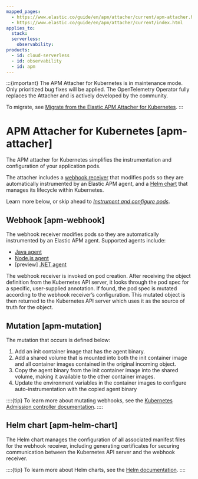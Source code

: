 ```yaml
---
mapped_pages:
  - https://www.elastic.co/guide/en/apm/attacher/current/apm-attacher.html
  - https://www.elastic.co/guide/en/apm/attacher/current/index.html
applies_to:
  stack:
  serverless:
    observability:
products:
  - id: cloud-serverless
  - id: observability
  - id: apm
---
```


:::{important}
The APM Attacher for Kubernetes is in maintenance mode. Only prioritized bug fixes will be applied. The OpenTelemetry Operator fully replaces the Attacher and is actively developed by the community.

To migrate, see [Migrate from the Elastic APM Attacher for Kubernetes](opentelemetry://reference/use-cases/kubernetes/instrumenting-applications.md#migrate-from-the-elastic-apm-attacher-for-kubernetes).
:::

# APM Attacher for Kubernetes [apm-attacher]

The APM attacher for Kubernetes simplifies the instrumentation and configuration of your application pods.

The attacher includes a [webhook receiver](#apm-webhook) that modifies pods so they are automatically instrumented by an Elastic APM agent, and a [Helm chart](#apm-helm-chart) that manages its lifecycle within Kubernetes.

Learn more below, or skip ahead to [*Instrument and configure pods*](/reference/apm-get-started-webhook.md).


## Webhook [apm-webhook]

The webhook receiver modifies pods so they are automatically instrumented by an Elastic APM agent. Supported agents include:

* [Java agent](apm-agent-java://reference/index.md)
* [Node.js agent](apm-agent-nodejs://reference/index.md)
* [preview] [.NET agent](apm-agent-dotnet://reference/index.md)

The webhook receiver is invoked on pod creation. After receiving the object definition from the Kubernetes API server, it looks through the pod spec for a specific, user-supplied annotation. If found, the pod spec is mutated according to the webhook receiver’s configuration. This mutated object is then returned to the Kubernetes API server which uses it as the source of truth for the object.


## Mutation [apm-mutation]

The mutation that occurs is defined below:

1. Add an init container image that has the agent binary.
2. Add a shared volume that is mounted into both the init container image and all container images contained in the original incoming object.
3. Copy the agent binary from the init container image into the shared volume, making it available to the other container images.
4. Update the environment variables in the container images to configure auto-instrumentation with the copied agent binary

::::{tip}
To learn more about mutating webhooks, see the [Kubernetes Admission controller documentation](https://kubernetes.io/docs/reference/access-authn-authz/admission-controllers/).
::::



## Helm chart [apm-helm-chart]

The Helm chart manages the configuration of all associated manifest files for the webhook receiver, including generating certificates for securing communication between the Kubernetes API server and the webhook receiver.

::::{tip}
To learn more about Helm charts, see the [Helm documentation](https://helm.sh/docs/).
::::


